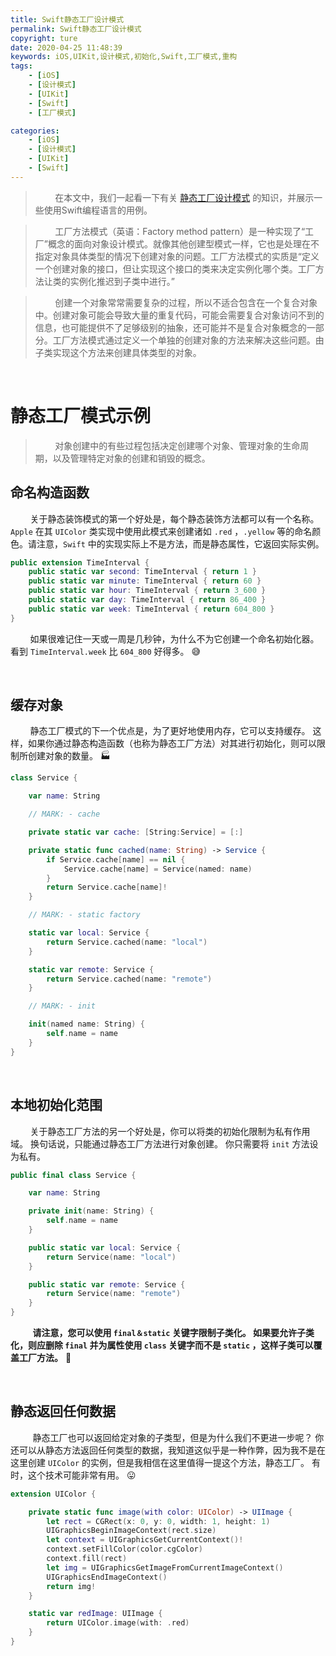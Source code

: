 ```yaml
---
title: Swift静态工厂设计模式
permalink: Swift静态工厂设计模式
copyright: ture
date: 2020-04-25 11:48:39
keywords: iOS,UIKit,设计模式,初始化,Swift,工厂模式,重构
tags:
    - [iOS]
    - [设计模式]
    - [UIKit]
    - [Swift]
    - [工厂模式]

categories:
    - [iOS]
    - [设计模式]
    - [UIKit]
    - [Swift]
---
```


> &nbsp;&nbsp;&nbsp;&nbsp;&nbsp;&nbsp;&nbsp;&nbsp;在本文中，我们一起看一下有关 [静态工厂设计模式](https://zh.wikipedia.org/wiki/%E5%B7%A5%E5%8E%82%E6%96%B9%E6%B3%95 "静态工厂设计模式") 的知识，并展示一些使用Swift编程语言的用例。

> &nbsp;&nbsp;&nbsp;&nbsp;&nbsp;&nbsp;&nbsp;&nbsp;工厂方法模式（英语：Factory method pattern）是一种实现了“工厂”概念的面向对象设计模式。就像其他创建型模式一样，它也是处理在不指定对象具体类型的情况下创建对象的问题。工厂方法模式的实质是“定义一个创建对象的接口，但让实现这个接口的类来决定实例化哪个类。工厂方法让类的实例化推迟到子类中进行。” 

<!-- more -->


> &nbsp;&nbsp;&nbsp;&nbsp;&nbsp;&nbsp;&nbsp;&nbsp;创建一个对象常常需要复杂的过程，所以不适合包含在一个复合对象中。创建对象可能会导致大量的重复代码，可能会需要复合对象访问不到的信息，也可能提供不了足够级别的抽象，还可能并不是复合对象概念的一部分。工厂方法模式通过定义一个单独的创建对象的方法来解决这些问题。由子类实现这个方法来创建具体类型的对象。

</br>

# **静态工厂模式示例**

>&nbsp;&nbsp;&nbsp;&nbsp;&nbsp;&nbsp;&nbsp;&nbsp;对象创建中的有些过程包括决定创建哪个对象、管理对象的生命周期，以及管理特定对象的创建和销毁的概念。

## **命名构造函数**

&nbsp;&nbsp;&nbsp;&nbsp;&nbsp;&nbsp;&nbsp;&nbsp;关于静态装饰模式的第一个好处是，每个静态装饰方法都可以有一个名称。 ```Apple``` 在其 ```UIColor``` 类实现中使用此模式来创建诸如 ```.red``` ，```.yellow``` 等的命名颜色。请注意，```Swift``` 中的实现实际上不是方法，而是静态属性，它返回实际实例。

``` Swift
public extension TimeInterval {
    public static var second: TimeInterval { return 1 }
    public static var minute: TimeInterval { return 60 }
    public static var hour: TimeInterval { return 3_600 }
    public static var day: TimeInterval { return 86_400 }
    public static var week: TimeInterval { return 604_800 }
}
```

&nbsp;&nbsp;&nbsp;&nbsp;&nbsp;&nbsp;&nbsp;&nbsp;如果很难记住一天或一周是几秒钟，为什么不为它创建一个命名初始化器。 看到 ```TimeInterval.week``` 比 ```604_800``` 好得多。 😅

</br>

## **缓存对象**

&nbsp;&nbsp;&nbsp;&nbsp;&nbsp;&nbsp;&nbsp;&nbsp;静态工厂模式的下一个优点是，为了更好地使用内存，它可以支持缓存。 这样，如果你通过静态构造函数（也称为静态工厂方法）对其进行初始化，则可以限制所创建对象的数量。 🏭

``` Swift
class Service {

    var name: String

    // MARK: - cache

    private static var cache: [String:Service] = [:]

    private static func cached(name: String) -> Service {
        if Service.cache[name] == nil {
            Service.cache[name] = Service(named: name)
        }
        return Service.cache[name]!
    }

    // MARK: - static factory

    static var local: Service {
        return Service.cached(name: "local")
    }

    static var remote: Service {
        return Service.cached(name: "remote")
    }

    // MARK: - init

    init(named name: String) {
        self.name = name
    }
}
```

</br>

## **本地初始化范围**

&nbsp;&nbsp;&nbsp;&nbsp;&nbsp;&nbsp;&nbsp;&nbsp;关于静态工厂方法的另一个好处是，你可以将类的初始化限制为私有作用域。 换句话说，只能通过静态工厂方法进行对象创建。 你只需要将 ```init``` 方法设为私有。

``` Swift
public final class Service {

    var name: String

    private init(name: String) {
        self.name = name
    }

    public static var local: Service {
        return Service(name: "local")
    }

    public static var remote: Service {
        return Service(name: "remote")
    }
}
```

&nbsp;&nbsp;&nbsp;&nbsp;&nbsp;&nbsp;&nbsp;&nbsp; **请注意，您可以使用 ```final＆static``` 关键字限制子类化。 如果要允许子类化，则应删除 ```final``` 并为属性使用 ```class``` 关键字而不是 ```static``` ，这样子类可以覆盖工厂方法。** 🤔

</br>

## **静态返回任何数据**

&nbsp;&nbsp;&nbsp;&nbsp;&nbsp;&nbsp;&nbsp;&nbsp; 静态工厂也可以返回给定对象的子类型，但是为什么我们不更进一步呢？ 你还可以从静态方法返回任何类型的数据，我知道这似乎是一种作弊，因为我不是在这里创建 ```UIColor``` 的实例，但是我相信在这里值得一提这个方法，静态工厂。 有时，这个技术可能非常有用。 😛

``` Swift
extension UIColor {

    private static func image(with color: UIColor) -> UIImage {
        let rect = CGRect(x: 0, y: 0, width: 1, height: 1)
        UIGraphicsBeginImageContext(rect.size)
        let context = UIGraphicsGetCurrentContext()!
        context.setFillColor(color.cgColor)
        context.fill(rect)
        let img = UIGraphicsGetImageFromCurrentImageContext()
        UIGraphicsEndImageContext()
        return img!
    }

    static var redImage: UIImage {
        return UIColor.image(with: .red)
    }
}
```

